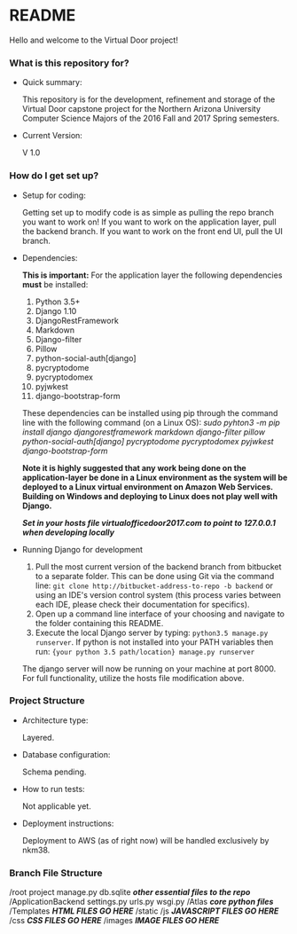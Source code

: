 # README #

Hello and welcome to the Virtual Door project!

### What is this repository for? ###

* Quick summary:

    This repository is for the development, refinement and storage of the Virtual Door capstone project for the Northern Arizona University Computer Science Majors of the 2016 Fall and 2017 Spring semesters.

* Current Version:

    V 1.0

### How do I get set up? ###

* Setup for coding:

    Getting set up to modify code is as simple as pulling the repo branch you want to work on! If you want to work on the application layer, pull the backend branch. If you want to work on the front end UI, pull the UI branch.

* Dependencies:

    **This is important:** For the application layer the following dependencies **must** be installed:
    1) Python 3.5+
    2) Django 1.10
    3) DjangoRestFramework
    4) Markdown
    5) Django-filter
	6) Pillow
	7) python-social-auth[django]
	8) pycryptodome
	9) pycryptodomex
	10) pyjwkest
    11) django-bootstrap-form

    These dependencies can be installed using pip through the command line with the following command (on a Linux OS):
    *sudo pyhton3 -m pip install django djangorestframework markdown django-filter pillow python-social-auth[django] pycryptodome pycryptodomex pyjwkest django-bootstrap-form*

    **Note it is highly suggested that any work being done on the application-layer be done in a Linux environment as the system will be deployed to a Linux virtual environment on Amazon Web Services. Building on Windows and deploying to Linux does not play well with Django.** 
	
	***Set in your hosts file virtualofficedoor2017.com to point to 127.0.0.1 when developing locally***

* Running Django for development

  1. Pull the most current version of the backend branch from bitbucket to a separate folder. This can be done using Git via the command line: `git clone http://bitbucket-address-to-repo -b backend` or using an IDE's version control system (this process varies between each IDE, please check their documentation for specifics).
  2. Open up a command line interface of your choosing and navigate to the folder containing this README.
  3. Execute the local Django server by typing: `python3.5 manage.py runserver`. If python is not installed into your PATH variables then run: `{your python 3.5 path/location} manage.py runserver`
	
	The django server will now be running on your machine at port 8000.  For full functionality, utilize the hosts file modification above.

### Project Structure ###

* Architecture type:

    Layered.

* Database configuration:

    Schema pending.

* How to run tests:

    Not applicable yet.

* Deployment instructions:

    Deployment to AWS (as of right now) will be handled exclusively by nkm38.
	
### Branch File Structure ###
/root project
	manage.py 
	db.sqlite
	***other essential files to the repo***
	/ApplicationBackend
		settings.py
		urls.py
		wsgi.py
	/Atlas
		***core python files***
		/Templates
			***HTML FILES GO HERE***
		/static
			/js ***JAVASCRIPT FILES GO HERE***
			/css ***CSS FILES GO HERE***
			/images ***IMAGE FILES GO HERE***
